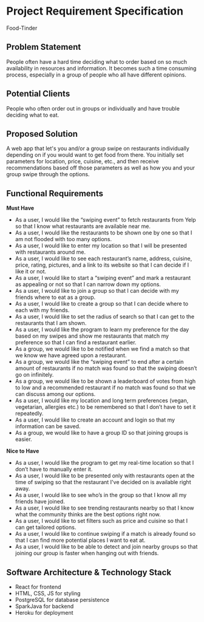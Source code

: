 # Project Requirement Specification

Food-Tinder

## Problem Statement

People often have a hard time deciding what to order based on so much availability in resources and information. It becomes such a time consuming process, especially in a group of people who all have different opinions.

## Potential Clients

People who often order out in groups or individually and have trouble deciding what to eat.

## Proposed Solution

A web app that let's you and/or a group swipe on restaurants individually depending on if you would want
to get food from there. You initially set parameters for location, price, cuisine, etc., and then receive
recommendations based off those parameters as well as how you and your group swipe through the options.

## Functional Requirements

**Must Have**
- As a user, I would like the “swiping event” to fetch restaurants from Yelp so that I know what restaurants are available near me.
- As a user, I would like the restaurants to be shown one by one so that I am not flooded with too many options.
- As a user, I would like to enter my location so that I will be presented with restaurants around me.
- As a user, I would like to see each restaurant’s name, address, cuisine, price, rating, pictures, and a link to its website so that I can decide if I like it or not.
- As a user, I would like to start a “swiping event” and  mark a restaurant as appealing or not so that I can narrow down my options.
- As a user, I would like to join a group so that I can decide with my friends where to eat as a group.
- As a user, I would like to create a group so that I can decide where to each with my friends.
- As a user, I would like to set the radius of search so that I can get to the restaurants that I am shown.
- As a user, I would like the program to learn my preference for the day based on my swipes and show me restaurants that match my preference so that I can find a restaurant earlier.
- As a group, we would like to be notified when we find a match so that we know we have agreed upon a restaurant.
- As a group, we would like the “swiping event” to end after a certain amount of restaurants if no match was found so that the swiping doesn’t go on infinitely.
- As a group, we would like to be shown a leaderboard of votes from high to low and a recommended restaurant if no match was found so that we can discuss among our options.
- As a user, I would like my location and long term preferences (vegan, vegetarian, allergies etc.) to be remembered so that I don’t have to set it repeatedly.
- As a user, I would like to create an account and login so that my information can be saved.
- As a group, we would like to have a group ID so that joining groups is easier.

**Nice to Have**
- As a user, I would like the program to get my real-time location so that I don’t have to manually enter it.
- As a user, I would like to be presented only with restaurants open at the time of swiping so that the restaurant I've decided on is available right away.
- As a user, I would like to see who’s in the group so that I know all my friends have joined.
- As a user, I would like to see trending restaurants nearby so that I know what the community thinks are the best options right now.
- As a user, I would like to set filters such as price and cuisine so that I can get tailored options.
- As a user, I would like to continue swiping if a match is already found so that I can find more potential places I want to eat at.
- As a user, I would like to be able to detect and join nearby groups so that joining our group is faster when hanging out with friends.

## Software Architecture & Technology Stack

- React for frontend
- HTML, CSS, JS for styling
- PostgreSQL for database persistence
- SparkJava for backend
- Heroku for deployment
